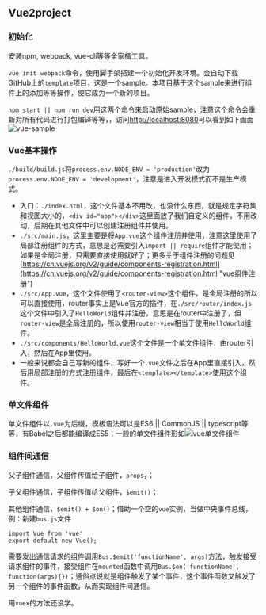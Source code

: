## Vue2project

### 初始化

安装npm, webpack, vue-cli等等全家桶工具。

`vue init webpack`命令，使用脚手架搭建一个初始化开发环境。会自动下载GitHub上的`template`项目，这是一个sample。本项目基于这个sample来进行组件上的添加等等操作，使它成为一个新的项目。

`npm start || npm run dev`用这两个命令来启动原始sample，注意这个命令会重新对所有代码进行打包编译等等，，访问[http://localhost:8080](http://localhost:8080)可以看到如下画面![vue-sample](https://i.imgur.com/mmhqZvR.png)

### Vue基本操作

`./build/build.js`将`process.env.NODE_ENV = 'production'`改为`process.env.NODE_ENV = 'development'`，注意是进入开发模式而不是生产模式。

- 入口：`./index.html`，这个文件基本不用改，也没什么东西，就是规定字符集和视图大小的，`<div id="app"></div>`这里面放了我们自定义的组件，不用改动，后期在其他文件中可以创建注册组件并使用。
- `./src/main.js`，这里主要是将`App.vue`这个组件注册并使用，注意这里使用了局部注册组件的方式，意思是必需要引入`import || require`组件才能使用；如果是全局注册，只需要直接使用就好了；更多关于组件注册的问题见[https://cn.vuejs.org/v2/guide/components-registration.html](https://cn.vuejs.org/v2/guide/components-registration.html "vue组件注册")
- `./src/App.vue`，这个文件使用了`<router-view>`这个组件，是全局注册的所以可以直接使用，router事实上是Vue官方的插件，在`./src/router/index.js`这个文件中引入了`HelloWorld`组件并注册，意思是在router中注册了，但`router-view`是全局注册的，所以使用`router-view`相当于使用`HelloWorld`组件。
- `./src/components/HelloWorld.vue`这个文件是一个单文件组件，由router引入，然后在App里使用。
- 一般来说都会自己写新的组件，写好一个`.vue`文件之后在App里直接引入，然后用局部注册的方式注册组件，最后在`<template></template>`使用这个组件。

### 单文件组件

单文件组件以`.vue`为后缀，模板语法可以是ES6 || CommonJS || typescript等等，有Babel之后都能编译成ES5；一般的单文件组件形如![vue单文件组件](https://cn.vuejs.org/images/vue-component.png)

### 组件间通信

父子组件通信，父组件传值给子组件，`props`，；

子父组件通信，子组件传值给父组件，`$emit()`；

其他组件通信，`$emit() + $on()`；借助一个空的`vue`实例，当做中央事件总线，例：新建`bus.js`文件

    import Vue from 'vue'
    export default new Vue();

需要发出通信请求的组件调用`Bus.$emit('functionName', args)`方法，触发接受请求组件的事件，接受组件在`mounted`函数中调用`Bus.$on('functionName', function(args){})`；通俗点说就是组件触发了某个事件，这个事件函数又触发了另一个组件的事件函数，从而实现组件间通信。

用`vuex`的方法还没学。